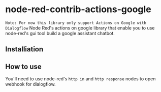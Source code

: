 # node-red-contrib-actions-google
```Note: For now this library only support Actions on Google with Dialogflow```
Node Red's actions on google library that enable you to use node-red's gui tool build a google assistant chatbot.
## Installiation

## How to use
  You'll need to use node-red's `http in` and `http response` nodes to open webhook for dialogflow.
